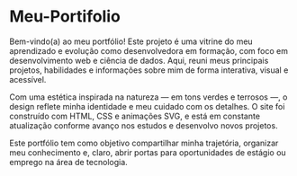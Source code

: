 # Meu-Portifolio
Bem-vindo(a) ao meu portfólio!
Este projeto é uma vitrine do meu aprendizado e evolução como desenvolvedora em formação, com foco em desenvolvimento web e ciência de dados. Aqui, reuni meus principais projetos, habilidades e informações sobre mim de forma interativa, visual e acessível.

Com uma estética inspirada na natureza — em tons verdes e terrosos —, o design reflete minha identidade e meu cuidado com os detalhes. O site foi construído com HTML, CSS e animações SVG, e está em constante atualização conforme avanço nos estudos e desenvolvo novos projetos.

Este portfólio tem como objetivo compartilhar minha trajetória, organizar meu conhecimento e, claro, abrir portas para oportunidades de estágio ou emprego na área de tecnologia.


